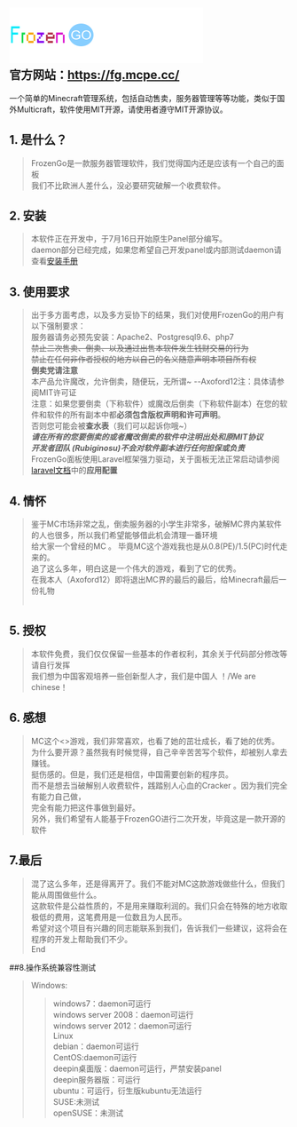![Frozen Go](https://raw.githubusercontent.com/Rubiginosu/frozen-go/master/FrozenGo%20Logo/readme-logo.png)
<br />官方网站：https://fg.mcpe.cc/
---
一个简单的Minecraft管理系统，包括自动售卖，服务器管理等等功能，类似于国外Multicraft，软件使用MIT开源，请使用者遵守MIT开源协议。

## 1. 是什么？
>FrozenGo是一款服务器管理软件，我们觉得国内还是应该有一个自己的面板<br />
>我们不比欧洲人差什么，没必要研究破解一个收费软件。<br />
## 2. 安装 
>本软件正在开发中，于7月16日开始原生Panel部分编写。<br />
>daemon部分已经完成，如果您希望自己开发panel或内部测试daemon请查看[安装手册](https://github.com/Rubiginosu/frozen-go/blob/master/daemon/Manual.md)<br />
## 3. 使用要求
>出于多方面考虑，以及多方妥协下的结果，我们对使用FrozenGo的用户有以下强制要求：<br />
>服务器请务必预先安装：Apache2、Postgresql9.6、php7<br />
>~~禁止二次售卖、倒卖、以及通过出售本软件发生钱财交易的行为~~<br />
>~~禁止在任何非作者授权的地方以自己的名义随意声明本项目所有权~~<br />
>**倒卖党请注意**<br />
>本产品允许魔改，允许倒卖，随便玩，无所谓~ --Axoford12注：具体请参阅MIT许可证 <br />
>注意：如果您要倒卖（下称软件）或魔改后倒卖（下称软件副本）在您的软件和软件的所有副本中都**必须包含版权声明和许可声明**。<br />
>否则您可能会被**查水表**（我们可以起诉你哦~）<br />
>***请在所有的您要倒卖的或者魔改倒卖的软件中注明出处和原MIT协议***<br />
>***开发者团队 (Rubiginosu)不会对软件副本进行任何担保或负责***<br />
>FrozenGo面板使用Laravel框架强力驱动，关于面板无法正常启动请参阅<a href="http://laravelacademy.org/post/6665.html">laravel文档</a>中的<strong>应用配置</strong><br />

## 4. 情怀 
>鉴于MC市场非常之乱，倒卖服务器的小学生非常多，破解MC界内某软件的人也很多，所以我们希望能够借此机会清理一番环境<br />
>给大家一个曾经的MC 。 毕竟MC这个游戏我也是从0.8(PE)/1.5(PC)时代走来的。<br />
>追了这么多年，明白这是一个伟大的游戏，看到了它的优秀。<br />
>在我本人（Axoford12）即将退出MC界的最后的最后，给Minecraft最后一份礼物 <br />
    
## 5. 授权    
>本软件免费，我们仅仅保留一些基本的作者权利，其余关于代码部分修改等请自行发挥 <br />
>我们想为中国客观培养一些创新型人才，我们是中国人 ！/We are chinese！<br />

## 6. 感想  
>MC这个<>游戏，我们非常喜欢，也看了她的茁壮成长，看了她的优秀。<br />
>为什么要开源？虽然我有时候觉得，自己辛辛苦苦写个软件，却被别人拿去赚钱。<br />
>挺伤感的。但是，我们还是相信，中国需要创新的程序员。<br />
>而不是想去当破解别人收费软件，践踏别人心血的Cracker 。因为我们完全有能力自己做，<br />
>完全有能力把这件事做到最好。<br />
>另外，我们希望有人能基于FrozenGO进行二次开发，毕竟这是一款开源的软件<br />
## 7.最后
>混了这么多年，还是得离开了。我们不能对MC这款游戏做些什么，但我们能从周围做些什么。<br/>
>这款软件是公益性质的，不是用来赚取利润的。我们只会在特殊的地方收取极低的费用，这笔费用是一位数且为人民币。<br/>
>希望对这个项目有兴趣的同志能联系到我们，告诉我们一些建议，这将会在程序的开发上帮助我们不少。<br/>
>End<br />

##8.操作系统兼容性测试
>Windows:<br/>
>>windows7：daemon可运行<br />
>>windows server 2008：daemon可运行<br />
>>windows server 2012：daemon可运行<br />
>Linux<br />
>>debian：daemon可运行<br />
>>CentOS:daemon可运行<br />
>>deepin桌面版：daemon可运行，严禁安装panel<br />
>>deepin服务器版：可运行<br />
>>ubuntu：可运行，衍生版kubuntu无法运行<br />
>>SUSE:未测试<br />
>>openSUSE：未测试<br />

